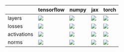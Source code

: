 |             | tensorflow                                                                                                                                         | numpy                                                                                                                                              | jax                                                                                                                                            | torch                                                                                                                                          |
|:------------|:---------------------------------------------------------------------------------------------------------------------------------------------------|:---------------------------------------------------------------------------------------------------------------------------------------------------|:-----------------------------------------------------------------------------------------------------------------------------------------------|:-----------------------------------------------------------------------------------------------------------------------------------------------|
| layers      | <a href="Experimental API/NN/layers.md" rel="noopener noreferrer" target="_blank"><img src=https://img.shields.io/badge/-failure-red></a>          | <a href="Experimental API/NN/layers.md" rel="noopener noreferrer" target="_blank"><img src=https://img.shields.io/badge/-failure-red></a>          | <a href="Experimental API/NN/layers.md" rel="noopener noreferrer" target="_blank"><img src=https://img.shields.io/badge/-failure-red></a>      | <a href="Experimental API/NN/layers.md" rel="noopener noreferrer" target="_blank"><img src=https://img.shields.io/badge/-failure-red></a>      |
| losses      | <a href="Experimental API/NN/losses.md" rel="noopener noreferrer" target="_blank"><img src=https://img.shields.io/badge/-success-success></a>      | <a href="Experimental API/NN/losses.md" rel="noopener noreferrer" target="_blank"><img src=https://img.shields.io/badge/-failure-red></a>          | <a href="Experimental API/NN/losses.md" rel="noopener noreferrer" target="_blank"><img src=https://img.shields.io/badge/-failure-red></a>      | <a href="Experimental API/NN/losses.md" rel="noopener noreferrer" target="_blank"><img src=https://img.shields.io/badge/-failure-red></a>      |
| activations | <a href="Experimental API/NN/activations.md" rel="noopener noreferrer" target="_blank"><img src=https://img.shields.io/badge/-success-success></a> | <a href="Experimental API/NN/activations.md" rel="noopener noreferrer" target="_blank"><img src=https://img.shields.io/badge/-success-success></a> | <a href="Experimental API/NN/activations.md" rel="noopener noreferrer" target="_blank"><img src=https://img.shields.io/badge/-failure-red></a> | <a href="Experimental API/NN/activations.md" rel="noopener noreferrer" target="_blank"><img src=https://img.shields.io/badge/-failure-red></a> |
| norms       | <a href="Experimental API/NN/norms.md" rel="noopener noreferrer" target="_blank"><img src=https://img.shields.io/badge/-success-success></a>       | <a href="Experimental API/NN/norms.md" rel="noopener noreferrer" target="_blank"><img src=https://img.shields.io/badge/-success-success></a>       | <a href="Experimental API/NN/norms.md" rel="noopener noreferrer" target="_blank"><img src=https://img.shields.io/badge/-success-success></a>   | <a href="Experimental API/NN/norms.md" rel="noopener noreferrer" target="_blank"><img src=https://img.shields.io/badge/-success-success></a>   |